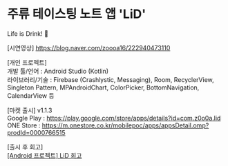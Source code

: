 # 주류 테이스팅 노트 앱 'LiD'
Life is Drink! 🪸  

[시연영상] https://blog.naver.com/zoooa16/222940473110

[개인 프로젝트]  
개발 툴/언어 : Android Studio (Kotlin)  
라이브러리/기술 : Firebase (Crashlystic, Messaging), Room, RecyclerView, Singleton Pattern, MPAndroidChart, ColorPicker, BottomNavigation, CalendarView 등
  
[마켓 출시] v1.1.3  
Google Play : https://play.google.com/store/apps/details?id=com.z0o0a.lid  
ONE Store : https://m.onestore.co.kr/mobilepoc/apps/appsDetail.omp?prodId=0000766515  


[출시 후 회고]  
[[Android 프로젝트] LiD 회고](https://blog.naver.com/zoooa16/222955403493)
